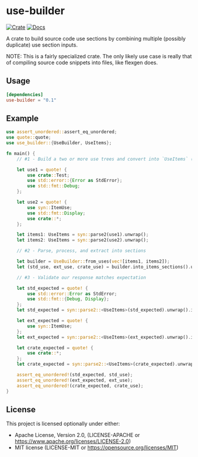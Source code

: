 # use-builder

[![Crate](https://img.shields.io/crates/v/use-builder)](https://crates.io/crates/use-builder)
[![Docs](https://docs.rs/use-builder/badge.svg)](https://docs.rs/use-builder)

A crate to build source code use sections by combining multiple (possibly duplicate)
use section inputs.

NOTE: This is a fairly specialized crate. The only likely use case is really that
of compiling source code snippets into files, like flexgen does.

## Usage

```toml
[dependencies]
use-builder = "0.1"
```

## Example

```rust
use assert_unordered::assert_eq_unordered;
use quote::quote;
use use_builder::{UseBuilder, UseItems};

fn main() {
    // #1 - Build a two or more use trees and convert into `UseItems` (wrapped `Vec<ItemUse>`)

    let use1 = quote! {
        use crate::Test;
        use std::error::{Error as StdError};
        use std::fmt::Debug;
    };

    let use2 = quote! {
        use syn::ItemUse;
        use std::fmt::Display;
        use crate::*;
    };

    let items1: UseItems = syn::parse2(use1).unwrap();
    let items2: UseItems = syn::parse2(use2).unwrap();

    // #2 - Parse, process, and extract into sections

    let builder = UseBuilder::from_uses(vec![items1, items2]);
    let (std_use, ext_use, crate_use) = builder.into_items_sections().unwrap();

    // #3 - Validate our response matches expectation

    let std_expected = quote! {
        use std::error::Error as StdError;
        use std::fmt::{Debug, Display};
    };
    let std_expected = syn::parse2::<UseItems>(std_expected).unwrap().into_inner();

    let ext_expected = quote! {
        use syn::ItemUse;
    };
    let ext_expected = syn::parse2::<UseItems>(ext_expected).unwrap().into_inner();

    let crate_expected = quote! {
        use crate::*;
    };
    let crate_expected = syn::parse2::<UseItems>(crate_expected).unwrap().into_inner();

    assert_eq_unordered!(std_expected, std_use);
    assert_eq_unordered!(ext_expected, ext_use);
    assert_eq_unordered!(crate_expected, crate_use);
}
```

## License

This project is licensed optionally under either:

* Apache License, Version 2.0, (LICENSE-APACHE
  or https://www.apache.org/licenses/LICENSE-2.0)
* MIT license (LICENSE-MIT or https://opensource.org/licenses/MIT)
